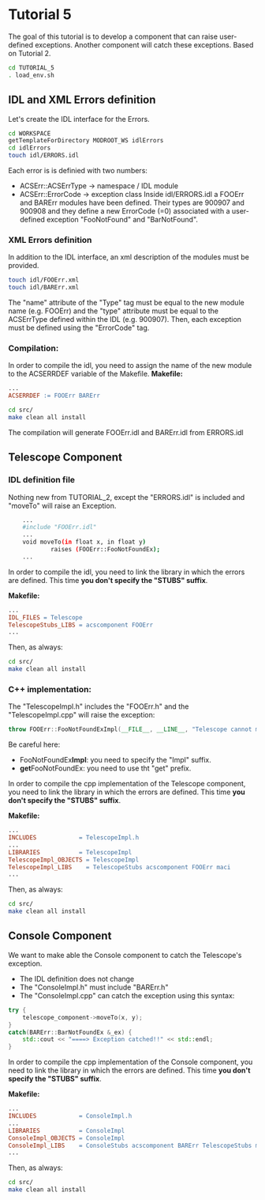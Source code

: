 # Tutorial 5
The goal of this tutorial is to develop a component that can raise user-defined exceptions. Another component will catch these exceptions. Based on Tutorial 2.

```bash
cd TUTORIAL_5
. load_env.sh
```
## IDL and XML Errors definition
Let's create the IDL interface for the Errors.
```bash
cd WORKSPACE
getTemplateForDirectory MODROOT_WS idlErrors
cd idlErrors
touch idl/ERRORS.idl
```
Each error is is definied with two numbers:
* ACSErr::ACSErrType -> namespace / IDL module
* ACSErr::ErrorCode -> exception class
Inside idl/ERRORS.idl a FOOErr and BARErr modules have been defined. Their types are 900907 and 900908 and they define a new ErrorCode (=0) associated with a user-defined exception "FooNotFound" and "BarNotFound". 

### XML Errors definition
In addition to the IDL interface, an xml description of the modules must be provided.
```bash
touch idl/FOOErr.xml
touch idl/BARErr.xml
```
The "name" attribute of the "Type" tag must be equal to the new module name (e.g. FOOErr) and the "type" attribute must be equal to the ACSErrType defined within the IDL (e.g. 900907). Then, each exception must be defined using the "ErrorCode" tag. 

### Compilation:
In order to compile the idl, you need to assign the name of the new module to the ACSERRDEF variable of the Makefile. 
**Makefile:**
```makefile
...
ACSERRDEF := FOOErr BARErr
```
```bash
cd src/
make clean all install
```
The compilation will generate FOOErr.idl and BARErr.idl from ERRORS.idl

## Telescope Component

### IDL definition file
Nothing new from TUTORIAL_2, except the "ERRORS.idl" is included and "moveTo" will raise an Exception.
```bash
    ...
    #include "FOOErr.idl"
    ...
    void moveTo(in float x, in float y)
    		raises (FOOErr::FooNotFoundEx);
    ...
```
In order to compile the idl, you need to link the library in which the errors are defined. This time **you don't specify the "STUBS" suffix**.

 **Makefile:**
```makefile
...
IDL_FILES = Telescope
TelescopeStubs_LIBS = acscomponent FOOErr
...
```
Then, as always:
```bash
cd src/
make clean all install
```
### C++ implementation:
The "TelescopeImpl.h" includes the "FOOErr.h" and the "TelescopeImpl.cpp" will raise the exception:
```cpp
throw FOOErr::FooNotFoundExImpl(__FILE__, __LINE__, "Telescope cannot move here!").getFooNotFoundEx();
```
Be careful here:
* FooNotFoundEx**Impl**: you need to specify the "Impl" suffix.
* **get**FooNotFoundEx: you need to use tht "get" prefix.

In order to compile the cpp implementation of the Telescope component, you need to link the library in which the errors are defined. This time **you don't specify the "STUBS" suffix**.

 **Makefile:**
```makefile
...
INCLUDES            = TelescopeImpl.h
...
LIBRARIES           = TelescopeImpl
TelescopeImpl_OBJECTS = TelescopeImpl
TelescopeImpl_LIBS    = TelescopeStubs acscomponent FOOErr maci
...
```
Then, as always:
```bash
cd src/
make clean all install
```

## Console Component
We want to make able the Console component to catch the Telescope's exception. 
* The IDL definition does not change
* The "ConsoleImpl.h" must include "BARErr.h"
* The "ConsoleImpl.cpp" can catch the exception using this syntax:
```cpp
try {
    telescope_component->moveTo(x, y);
}
catch(BARErr::BarNotFoundEx &_ex) { 
    std::cout << "====> Exception catched!!" << std::endl;
}
```
In order to compile the cpp implementation of the Console component, you need to link the library in which the errors are defined. This time **you don't specify the "STUBS" suffix**.

**Makefile:**
```makefile
...
INCLUDES            = ConsoleImpl.h
...
LIBRARIES           = ConsoleImpl
ConsoleImpl_OBJECTS = ConsoleImpl
ConsoleImpl_LIBS    = ConsoleStubs acscomponent BARErr TelescopeStubs maci
...
```
Then, as always:
```bash
cd src/
make clean all install
```
